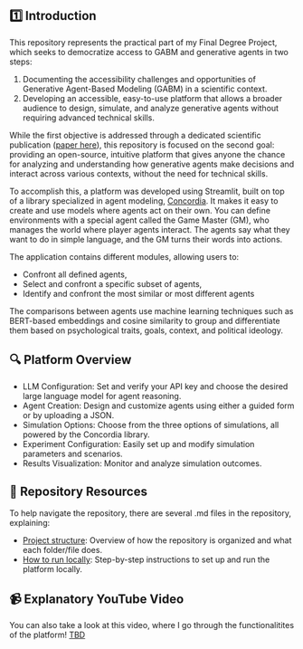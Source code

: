 ## 1️⃣ Introduction
This repository represents the practical part of my Final Degree Project, which seeks to democratize access to GABM and generative agents in two steps:
1. Documenting the accessibility challenges and opportunities of Generative Agent-Based Modeling (GABM) in a scientific context.
2. Developing an accessible, easy-to-use platform that allows a broader audience to design, simulate, and analyze generative agents without requiring advanced technical skills.

While the first objective is addressed through a dedicated scientific publication ([paper here](https://arxiv.org/abs/2411.07038)), this repository is focused on the second goal: providing an open-source, intuitive platform that gives anyone the chance for analyzing and understanding how generative agents make decisions and interact across various contexts, without the need for technical skills.

To accomplish this, a platform was developed using Streamlit, built on top of a library specialized in agent modeling, [Concordia](https://github.com/google-deepmind/concordia). It makes it easy to create and use models where agents act on their own. You can define environments with a special agent called the Game Master (GM), who manages the world where player agents interact. The agents say what they want to do in simple language, and the GM turns their words into actions.

The application contains different modules, allowing users to:
- Confront all defined agents, 
- Select and confront a specific subset of agents, 
- Identify and confront the most similar or most different agents

The comparisons between agents use machine learning techniques such as BERT-based embeddings and cosine similarity to group and differentiate them based on psychological traits, goals, context, and political ideology.

## 🔍 Platform Overview
- LLM Configuration: Set and verify your API key and choose the desired large language model for agent reasoning.
- Agent Creation: Design and customize agents using either a guided form or by uploading a JSON.
- Simulation Options: Choose from the three options of simulations, all powered by the Concordia library.
- Experiment Configuration: Easily set up and modify simulation parameters and scenarios.
- Results Visualization: Monitor and analyze simulation outcomes.

## 📂 Repository Resources
To help navigate the repository, there are several .md files in the repository, explaining:
- [Project structure](https://github.com/alexgaarciia/Generative_Agent_Based_Modeling/blob/main/docs/REPOSITORY_STRUCTURE.md): Overview of how the repository is organized and what each folder/file does. 
- [How to run locally](https://github.com/alexgaarciia/Generative_Agent_Based_Modeling/blob/main/docs/RUN_LOCALLY.md): Step-by-step instructions to set up and run the platform locally.

## 📹 Explanatory YouTube Video
You can also take a look at this video, where I go through the functionalitites of the platform! [TBD](TBD)
